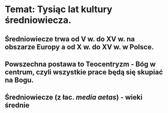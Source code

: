 # Temat: Tysiąc lat kultury średniowiecza.
## Średniowiecze trwa od V w. do XV w. na obszarze Europy a od X w. do XV w. w Polsce.
## Powszechna postawa to Teocentryzm - Bóg w centrum, czyli wszystkie prace będą się skupiać na Bogu.
## Średniowiecze (z łac. *media aetas*) - wieki średnie
